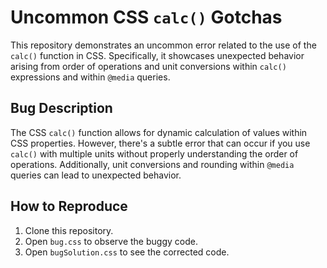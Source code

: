 # Uncommon CSS `calc()` Gotchas

This repository demonstrates an uncommon error related to the use of the `calc()` function in CSS. Specifically, it showcases unexpected behavior arising from order of operations and unit conversions within `calc()` expressions and within `@media` queries.

## Bug Description

The CSS `calc()` function allows for dynamic calculation of values within CSS properties. However, there's a subtle error that can occur if you use `calc()` with multiple units without properly understanding the order of operations.  Additionally, unit conversions and rounding within `@media` queries can lead to unexpected behavior. 

## How to Reproduce

1.  Clone this repository.
2. Open `bug.css` to observe the buggy code.
3. Open `bugSolution.css` to see the corrected code.